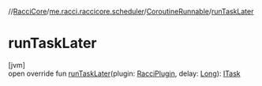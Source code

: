 //[RacciCore](../../../index.md)/[me.racci.raccicore.scheduler](../index.md)/[CoroutineRunnable](index.md)/[runTaskLater](run-task-later.md)

# runTaskLater

[jvm]\
open override fun [runTaskLater](run-task-later.md)(plugin: [RacciPlugin](../../me.racci.raccicore/-racci-plugin/index.md), delay: [Long](https://kotlinlang.org/api/latest/jvm/stdlib/kotlin/-long/index.html)): [ITask](../-i-task/index.md)
